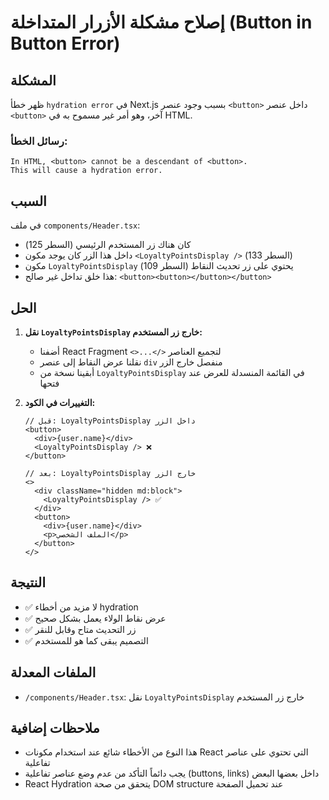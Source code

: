 # إصلاح مشكلة الأزرار المتداخلة (Button in Button Error)

## المشكلة
ظهر خطأ `hydration error` في Next.js بسبب وجود عنصر `<button>` داخل عنصر `<button>` آخر، وهو أمر غير مسموح به في HTML.

### رسائل الخطأ:
```
In HTML, <button> cannot be a descendant of <button>.
This will cause a hydration error.
```

## السبب
في ملف `components/Header.tsx`:
- كان هناك زر المستخدم الرئيسي (السطر 125)
- داخل هذا الزر كان يوجد مكون `<LoyaltyPointsDisplay />` (السطر 133)
- مكون `LoyaltyPointsDisplay` يحتوي على زر تحديث النقاط (السطر 109)
- هذا خلق تداخل غير صالح: `<button><button></button></button>`

## الحل
1. **نقل `LoyaltyPointsDisplay` خارج زر المستخدم:**
   - أضفنا React Fragment `<>...</>` لتجميع العناصر
   - نقلنا عرض النقاط إلى عنصر `div` منفصل خارج الزر
   - أبقينا نسخة من `LoyaltyPointsDisplay` في القائمة المنسدلة للعرض عند فتحها

2. **التغييرات في الكود:**
   ```tsx
   // قبل: LoyaltyPointsDisplay داخل الزر
   <button>
     <div>{user.name}</div>
     <LoyaltyPointsDisplay /> ❌
   </button>

   // بعد: LoyaltyPointsDisplay خارج الزر
   <>
     <div className="hidden md:block">
       <LoyaltyPointsDisplay /> ✅
     </div>
     <button>
       <div>{user.name}</div>
       <p>الملف الشخصي</p>
     </button>
   </>
   ```

## النتيجة
- ✅ لا مزيد من أخطاء hydration
- ✅ عرض نقاط الولاء يعمل بشكل صحيح
- ✅ زر التحديث متاح وقابل للنقر
- ✅ التصميم يبقى كما هو للمستخدم

## الملفات المعدلة
- `/components/Header.tsx`: نقل `LoyaltyPointsDisplay` خارج زر المستخدم

## ملاحظات إضافية
- هذا النوع من الأخطاء شائع عند استخدام مكونات React التي تحتوي على عناصر تفاعلية
- يجب دائماً التأكد من عدم وضع عناصر تفاعلية (buttons, links) داخل بعضها البعض
- React Hydration يتحقق من صحة DOM structure عند تحميل الصفحة 